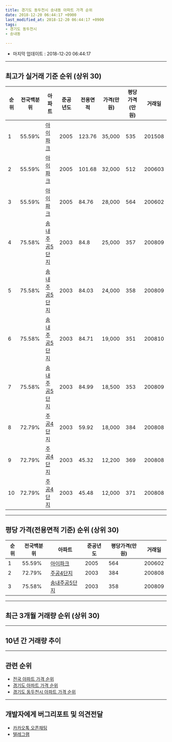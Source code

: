 ```yaml
---
title: 경기도 동두천시 송내동 아파트 가격 순위
date: 2018-12-20 06:44:17 +0900
last_modified_at: 2018-12-20 06:44:17 +0900
tags:
- 경기도 동두천시
- 송내동

---
```


* 마지막 업데이트 : 2018-12-20 06:44:17

---

## 최고가 실거래 기준 순위 (상위 30)


|순위|전국백분위|아파트|준공년도|전용면적|가격(만원)|평당가격(만원)|거래일|
|---|---|---|---|---|---|---|---|
|1|55.59%|[아이파크](https://search.naver.com/search.naver?query=%EA%B2%BD%EA%B8%B0%EB%8F%84+%EB%8F%99%EB%91%90%EC%B2%9C%EC%8B%9C+%EC%86%A1%EB%82%B4%EB%8F%99+%EC%95%84%EC%9D%B4%ED%8C%8C%ED%81%AC)|2005|123.76|35,000|535|201508|
|2|55.59%|[아이파크](https://search.naver.com/search.naver?query=%EA%B2%BD%EA%B8%B0%EB%8F%84+%EB%8F%99%EB%91%90%EC%B2%9C%EC%8B%9C+%EC%86%A1%EB%82%B4%EB%8F%99+%EC%95%84%EC%9D%B4%ED%8C%8C%ED%81%AC)|2005|101.68|32,000|512|200603|
|3|55.59%|[아이파크](https://search.naver.com/search.naver?query=%EA%B2%BD%EA%B8%B0%EB%8F%84+%EB%8F%99%EB%91%90%EC%B2%9C%EC%8B%9C+%EC%86%A1%EB%82%B4%EB%8F%99+%EC%95%84%EC%9D%B4%ED%8C%8C%ED%81%AC)|2005|84.76|28,000|564|200602|
|4|75.58%|[송내주공5단지](https://search.naver.com/search.naver?query=%EA%B2%BD%EA%B8%B0%EB%8F%84+%EB%8F%99%EB%91%90%EC%B2%9C%EC%8B%9C+%EC%86%A1%EB%82%B4%EB%8F%99+%EC%86%A1%EB%82%B4%EC%A3%BC%EA%B3%B55%EB%8B%A8%EC%A7%80)|2003|84.8|25,000|357|200809|
|5|75.58%|[송내주공5단지](https://search.naver.com/search.naver?query=%EA%B2%BD%EA%B8%B0%EB%8F%84+%EB%8F%99%EB%91%90%EC%B2%9C%EC%8B%9C+%EC%86%A1%EB%82%B4%EB%8F%99+%EC%86%A1%EB%82%B4%EC%A3%BC%EA%B3%B55%EB%8B%A8%EC%A7%80)|2003|84.03|24,000|358|200809|
|6|75.58%|[송내주공5단지](https://search.naver.com/search.naver?query=%EA%B2%BD%EA%B8%B0%EB%8F%84+%EB%8F%99%EB%91%90%EC%B2%9C%EC%8B%9C+%EC%86%A1%EB%82%B4%EB%8F%99+%EC%86%A1%EB%82%B4%EC%A3%BC%EA%B3%B55%EB%8B%A8%EC%A7%80)|2003|84.71|19,000|351|200810|
|7|75.58%|[송내주공5단지](https://search.naver.com/search.naver?query=%EA%B2%BD%EA%B8%B0%EB%8F%84+%EB%8F%99%EB%91%90%EC%B2%9C%EC%8B%9C+%EC%86%A1%EB%82%B4%EB%8F%99+%EC%86%A1%EB%82%B4%EC%A3%BC%EA%B3%B55%EB%8B%A8%EC%A7%80)|2003|84.99|18,500|353|200809|
|8|72.79%|[주공4단지](https://search.naver.com/search.naver?query=%EA%B2%BD%EA%B8%B0%EB%8F%84+%EB%8F%99%EB%91%90%EC%B2%9C%EC%8B%9C+%EC%86%A1%EB%82%B4%EB%8F%99+%EC%A3%BC%EA%B3%B54%EB%8B%A8%EC%A7%80)|2003|59.92|18,000|384|200808|
|9|72.79%|[주공4단지](https://search.naver.com/search.naver?query=%EA%B2%BD%EA%B8%B0%EB%8F%84+%EB%8F%99%EB%91%90%EC%B2%9C%EC%8B%9C+%EC%86%A1%EB%82%B4%EB%8F%99+%EC%A3%BC%EA%B3%B54%EB%8B%A8%EC%A7%80)|2003|45.32|12,200|369|200808|
|10|72.79%|[주공4단지](https://search.naver.com/search.naver?query=%EA%B2%BD%EA%B8%B0%EB%8F%84+%EB%8F%99%EB%91%90%EC%B2%9C%EC%8B%9C+%EC%86%A1%EB%82%B4%EB%8F%99+%EC%A3%BC%EA%B3%B54%EB%8B%A8%EC%A7%80)|2003|45.48|12,000|371|200808|


---

## 평당 가격(전용면적 기준) 순위 (상위 30)


|순위|전국백분위|아파트|준공년도|평당가격(만원)|거래일|
|---|---|---|---|---|---|
|1|55.59%|[아이파크](https://search.naver.com/search.naver?query=%EA%B2%BD%EA%B8%B0%EB%8F%84+%EB%8F%99%EB%91%90%EC%B2%9C%EC%8B%9C+%EC%86%A1%EB%82%B4%EB%8F%99+%EC%95%84%EC%9D%B4%ED%8C%8C%ED%81%AC)|2005|564|200602|
|2|72.79%|[주공4단지](https://search.naver.com/search.naver?query=%EA%B2%BD%EA%B8%B0%EB%8F%84+%EB%8F%99%EB%91%90%EC%B2%9C%EC%8B%9C+%EC%86%A1%EB%82%B4%EB%8F%99+%EC%A3%BC%EA%B3%B54%EB%8B%A8%EC%A7%80)|2003|384|200808|
|3|75.58%|[송내주공5단지](https://search.naver.com/search.naver?query=%EA%B2%BD%EA%B8%B0%EB%8F%84+%EB%8F%99%EB%91%90%EC%B2%9C%EC%8B%9C+%EC%86%A1%EB%82%B4%EB%8F%99+%EC%86%A1%EB%82%B4%EC%A3%BC%EA%B3%B55%EB%8B%A8%EC%A7%80)|2003|358|200809|


---

## 최근 3개월 거래량 순위 (상위 30)


<div style="width:100%;">
    <canvas id="deal_count_ranking" height="250"></canvas>
</div>


<script>
new Chart(document.getElementById("deal_count_ranking"), {
    type: 'horizontalBar',
    data: {
        labels: ['주공4단지', '송내주공5단지', '아이파크'],
        datasets: [{
            label: '실거래 수',
            data: [10, 10, 4],
            borderColor: "rgba(255, 0, 128, 1)",
            backgroundColor: "rgba(255, 0, 128, 0.5)",
            fill: false,
        }]
    },
    options: {
        responsive: true,
        title: {
            display: true,
            text: '최근 3개월 거래량 순위'
        },
        tooltips: {
            mode: 'index',
            intersect: false,
            callbacks: {
                title: function(tooltipItems, data) {
                    return "실거래 수:";
                },
                label: function(tooltipItem, data) {
                    return data.labels[tooltipItem.index] + ": " + tooltipItem.xLabel;
                }
            }
        },
        hover: {
            mode: 'nearest',
            intersect: true
        },
        scales: {
            xAxes: [{
                display: true,
                scaleLabel: {
                    display: true,
                    labelString: '실거래 수'
                },
                ticks: {
                    suggestedMin: 0,
                }
            }],
            yAxes: [{
                display: true,
                ticks: {
                    autoSkip: false,
                    callback: function(value, index, values) {
                        if (value.length > 15)
                            return value.substr(0, 13) + "...";
                        else
                            return value;
                    }
                },
                scaleLabel: {
                    display: false,
                }
            }]
        }
    }
});

</script>


---

## 10년 간 거래량 추이


<div style="width:100%;">
    <canvas id="deal_progress" height="250"></canvas>
</div>

<script>
new Chart(document.getElementById("deal_progress"), {
    type: 'line',
    data: {
        labels: ['200812','200901','200902','200903','200904','200905','200906','200907','200908','200909','200910','200911','200912','201001','201002','201003','201004','201005','201006','201007','201008','201009','201010','201011','201012','201101','201102','201103','201104','201105','201106','201107','201108','201109','201110','201111','201112','201201','201202','201203','201204','201205','201206','201207','201208','201209','201210','201211','201212','201301','201302','201303','201304','201305','201306','201307','201308','201309','201310','201311','201312','201401','201402','201403','201404','201405','201406','201407','201408','201409','201410','201411','201412','201501','201502','201503','201504','201505','201506','201507','201508','201509','201510','201511','201512','201601','201602','201603','201604','201605','201606','201607','201608','201609','201610','201611','201612','201701','201702','201703','201704','201705','201706','201707','201708','201709','201710','201711','201712','201801','201802','201803','201804','201805','201806','201807','201808','201809','201810','201811','201812'],
        datasets: [{
            label: '실거래 수',
            pointRadius: 1,
            data: [33, 18, 10, 15, 17, 10, 21, 14, 9, 9, 9, 2, 2, 3, 8, 11, 9, 0, 7, 4, 6, 9, 8, 8, 10, 8, 12, 11, 6, 4, 9, 8, 21, 28, 22, 20, 20, 6, 10, 10, 20, 14, 8, 13, 11, 14, 24, 15, 13, 1, 13, 15, 15, 15, 25, 10, 13, 19, 29, 9, 18, 12, 13, 17, 17, 13, 12, 15, 25, 20, 28, 9, 12, 15, 17, 36, 26, 30, 24, 21, 25, 34, 30, 20, 17, 14, 10, 32, 30, 35, 37, 31, 26, 20, 27, 11, 16, 6, 12, 26, 9, 19, 14, 19, 14, 24, 4, 11, 3, 8, 5, 17, 12, 6, 12, 7, 13, 19, 13, 6, 5],
            borderColor: "rgba(255, 201, 14, 1)",
            backgroundColor: "rgba(255, 201, 14, 0.5)",
            fill: true,
        }]
    },
    options: {
        responsive: true,
        title: {
            display: true,
            text: '10년간 거래량 추이'
        },
        tooltips: {
            mode: 'index',
            intersect: false,
        },
        hover: {
            mode: 'nearest',
            intersect: true
        },
        scales: {
            xAxes: [{
                display: true,
                scaleLabel: {
                    display: true,
                    labelString: '년/월'
                }
            }],
            yAxes: [{
                display: true,
                ticks: {
                    suggestedMin: 0,
                },
                scaleLabel: {
                    display: true,
                    labelString: '실거래 수'
                }
            }]
        }
    }
});

</script>


---

## 관련 순위

- [전국 아파트 가격 순위](https://inasie.github.io/apt-ranking/전국)
- [경기도 아파트 가격 순위](https://inasie.github.io/apt-ranking/경기도)
- [경기도 동두천시 아파트 가격 순위](https://inasie.github.io/apt-ranking/경기도-동두천시)


---

## 개발자에게 버그리포트 및 의견전달

- [카카오톡 오픈채팅](https://open.kakao.com/o/gLJUAP4)
- [텔레그램](https://t.me/inasie)

